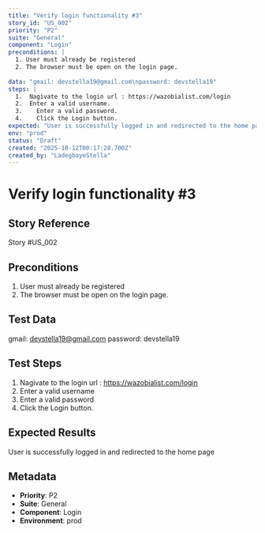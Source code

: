 ```yaml
---
title: "Verify login functionality #3"
story_id: "US_002"
priority: "P2"
suite: "General"
component: "Login"
preconditions: |
  1. User must already be registered 
  2. The browser must be open on the login page.
  
data: "gmail: devstella19@gmail.com\npassword: devstella19"
steps: |
  1.  Nagivate to the login url : https://wazobialist.com/login
  2.  Enter a valid username.
  3.	Enter a valid password.
  4.	Click the Login button.
expected: "User is successfully logged in and redirected to the home page"
env: "prod"
status: "Draft"
created: "2025-10-12T00:17:28.700Z"
created_by: "LadegbayeStella"
---
```


# Verify login functionality #3

## Story Reference
Story #US_002

## Preconditions
1. User must already be registered 
2. The browser must be open on the login page.



## Test Data
gmail: devstella19@gmail.com
password: devstella19


## Test Steps
1. Nagivate to the login url : https://wazobialist.com/login
2. Enter a valid username
3. Enter a valid password
4. Click the Login button.

## Expected Results
User is successfully logged in and redirected to the home page

## Metadata
- **Priority**: P2
- **Suite**: General
- **Component**: Login
- **Environment**: prod
